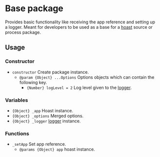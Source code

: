 # Base package

Provides basic functionality like receiving the app reference and setting up a logger. Meant for developers to be used as a base for a [hoast](https://hoast.js.org) source or process package.

## Usage

### Constructor

- `constructor` Create package instance.
  - `@param {Object} ...Options` Options objects which can contain the following key.
    - `{Number} logLevel = 2` Log level given to the [logger](https://github.com/hoast/hoast/tree/master/packages/utils#logger.js).

### Variables

- `{Object} _app` Hoast instance.
- `{Object} _options` Merged options.
- `{Object} _logger` [logger](https://github.com/hoast/hoast/tree/master/packages/utils#logger.js) instance.

### Functions

- `_setApp` Set app reference.
  - `@params {Object} app` hoast instance.
